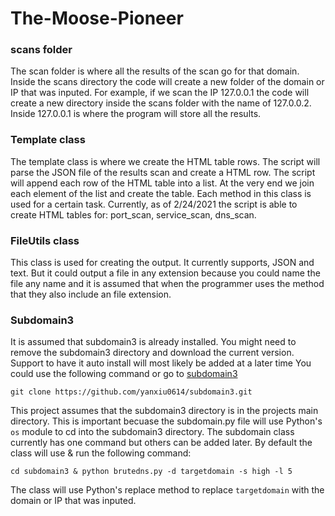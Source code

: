 # The-Moose-Pioneer



### scans folder

The scan folder is where all the results of the scan go for that domain. Inside the scans directory the code will create a new folder of the domain or IP that was inputed. For example, if we scan the IP 127.0.0.1 the code will create a new directory inside the scans folder with the name of 127.0.0.2. Inside 127.0.0.1 is where the program will store all the results.


### Template class
The template class is where we create the HTML table rows. The script will parse the JSON file of the results scan and create a HTML row. The script will append each row of the HTML table into a list. At the very end we join each element of the list and create the table. Each method in this class is used for a certain task. Currently, as of 2/24/2021 the script is able to create HTML tables for:
port_scan, service_scan, dns_scan. 


### FileUtils class
This class is used for creating the output. It currently supports, JSON and text. But it could output a file in any extension because you could name the file any name and it is assumed that when the programmer uses the method that they also include an file extension. 


### Subdomain3

It is assumed that subdomain3 is already installed. You might need to remove the subdomain3 directory and download the current version.  Support to have it auto install will most likely be added at a later time
You could use the following command or go to <a href="https://github.com/yanxiu0614/subdomain3">subdomain3</a>

```
git clone https://github.com/yanxiu0614/subdomain3.git
```

This project assumes that the subdomain3 directory is in the projects main directory. This is important becuase the subdomain.py file will use Python's ```os``` module to cd into the subdomain3 directory. The subdomain class currently has one command but others can be added later. By default the class will use & run the following command:

```
cd subdomain3 & python brutedns.py -d targetdomain -s high -l 5
```
The class will use Python's replace method to replace ```targetdomain``` with the domain or IP that was inputed.  